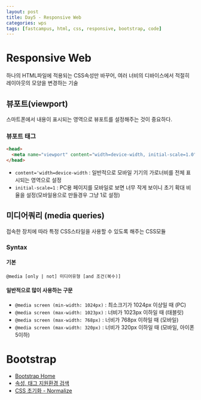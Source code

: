 ```yaml
---
layout: post
title: Day5 - Responsive Web
categories: wps
tags: [fastcampus, html, css, responsive, bootstrap, code]
---
```


# Responsive Web
하나의 HTML파일에 적용되는 CSS속성만 바꾸어, 여러 너비의 디바이스에서 적절히 레이아웃의 모양을 변경하는 기술

## 뷰포트(viewport)

스마트폰에서 내용이 표시되는 영역으로 뷰포트를 설정해주는 것이 중요하다.

### 뷰포트 태그

```html
<head>
  <meta name="viewport" content="width=device-width, initial-scale=1.0">
</head>
```

- `content='width=device-width` : 일반적으로 모바일 기기의 가로너비를 전체 표시되는 영역으로 설정
- `initial-scale=1` : PC용 페이지를 모바일로 보면 너무 작게 보이니 초기 확대 비율을 설정(모바일용으로 만들경우 그냥 1로 설정)

## 미디어쿼리 (media queries)
접속한 장치에 따라 특정 CSS스타일을 사용할 수 있도록 해주는 CSS모듈

### Syntax
#### 기본
`@media [only | not] 미디어유형 [and 조건(복수)]`

#### 일반적으로 많이 사용하는 구문
- `@media screen (min-width: 1024px)` : 최소크기가 1024px 이상일 때 (PC)
- `@media screen (max-width: 1023px)` : 너비가 1023px 이하일 때 (태블릿)
- `@media screen (max-width: 768px)` : 너비가 768px 이하일 때 (모바일)
- `@media screen (max-width: 320px)` : 너비가 320px 이하일 때 (모바일, 아이폰5이하)



# Bootstrap
- [Bootstrap Home](http://bootstrapk.com)
- [속성, 태그 지원환경 검색](http://caniuse.com/)
- [CSS 초기화 - Normalize](http://necolas.github.io/normalize.css/)
